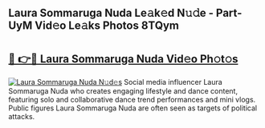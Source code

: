 ## Laura Sommaruga Nuda Le𝚊k𝚎d N𝚞𝚍e - Part-UyM Vid𝚎o Le𝚊ks Photos 8TQym

# <h2><a href="http://fbc7zz.evod.top/?m=Laura+Sommaruga+Nuda">🔗 👉🔴 Laura Sommaruga Nuda Vid𝚎o Ph𝚘t𝚘s</a></h2>

[![Laura Sommaruga Nuda N𝚞d𝚎s](https://i.imgur.com/8V9OHl7.gif)](http://fbc7zz.evod.top/?m=Laura+Sommaruga+Nuda)
Social media influencer Laura Sommaruga Nuda who creates engaging lifestyle and dance content, featuring solo and collaborative dance trend performances and mini vlogs. Public figures Laura Sommaruga Nuda are often seen as targets of political attacks. 
